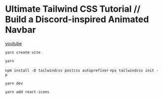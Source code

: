 
# Ultimate Tailwind CSS Tutorial // Build a Discord-inspired Animated Navbar

[youtube](https://www.youtube.com/watch?v=pfaSUYaSgRo)

`yarn create vite`

`yarn`

`npm install -D tailwindcss postcss autoprefixer`
`npx tailwindcss init -p`

`yarn dev`

`yarn add react-icons`
